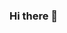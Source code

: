 ### Hi there 👋

<!--
**saikrishna-ganji/saikrishna-ganji** is a ✨ _special_ ✨ repository because its `README.md` (this file) appears on your GitHub profile.

Here are some ideas to get you started:

- 🔭 I’m currently working on Web Applications and Services
- 🌱 I’m currently learning Web Applications and Services fromm Dr.Hoot
- 👯 I’m looking to collaborate on Web Application developer
- 🤔 I’m looking for help with Tester
- 💬 Ask me about something
- 📫 How to reach me: s558975@nwmissouri.edu
- 😄 Pronouns: he
- ⚡ Fun fact: Im funny
-->
